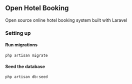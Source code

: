 ## Open Hotel Booking

Open source online hotel booking system built with Laravel

### Setting up
#### Run migrations
```
php artisan migrate
```

#### Seed the database
```
php artisan db:seed
```
